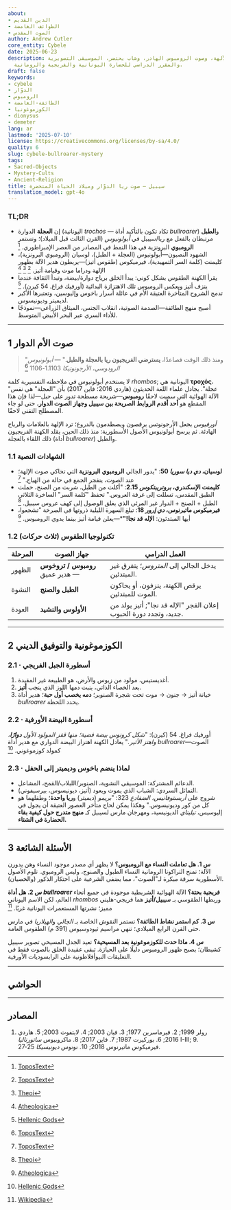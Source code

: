 ```yaml
---
about:
- الدين القديم
- الطوائف الغامضة
- الصوت المقدس
author: Andrew Cutler
core_entity: Cybele
date: 2025-06-23
description: كيف أصبحت أم الآلهة، وصوت الرومبوس الهادر، وشاب يحتضر، الموسيقى التصويرية
  والمقرر الدراسي للحضارة اليونانية والفريجية والرومانية.
draft: false
keywords:
- cybele
- الدوّار
- الرومبوس
- الطائفة-الغامضة
- الكوزموغونيا
- dionysus
- demeter
lang: ar
lastmod: '2025-07-10'
license: https://creativecommons.org/licenses/by-sa/4.0/
quality: 6
slug: cybele-bullroarer-mystery
tags:
- Sacred-Objects
- Mystery-Cults
- Ancient-Religion
title: سيبيل — صوت ريا الدوّار وميلاد الحياة المتحضرة
translation_model: gpt-4o
---
```


### TL;DR
* إن **العجلة** الدوارة (اليونانية _trochos_ — تكاد تكون بالتأكيد أداة _bullroarer_) و**الطبل** مرتبطان بالفعل مع ريا/سيبيل في *أبولونيوس* (القرن الثالث قبل الميلاد)؛ وتستمر **الرومبوي** البرونزية في هذا النمط في المصادر من العصر الإمبراطوري. [^oai1] 
* الشهود النصيون—أبولونيوس (العجلة + الطبل)، لوسيان (الرومبوي البرونزية)، كليمنت (كلمة السر التمهيدية)، فيرميكوس (طقوس أتيز)—يربطون هدير الآلة بظهور الإلهة ودراما موت وقيامة أتيز. [^oai2] [^oai3] [^oai4] 
* يقرأ الكهنة الطقوس بشكل كوني: يبدأ الخلق برياح دوارة/بيضة، وتبدأ الثقافة عندما ينزف أتيز ويعكس الرومبوس تلك الاهتزازة البدائية (أورفيك فراغ. 54 كيرن). [^oai5] 
* تدمج الشروح المتأخرة العتيقة الأم في عائلة أسرار باخوس وإليوسين، وتعتبرها الأكبر لديميتر وديونيسوس. 
* أصبح منهج الطائفة—الصدمة الصوتية، انقلاب الجنس، الميثاق الزراعي—نموذجًا للأداء السري عبر البحر الأبيض المتوسط.

---

## 1 صوت الأم الدوار

> "ومنذ ذلك الوقت فصاعدًا، **يسترضي الفريجيون ريا بالعجلة والطبل**." — *أبولونيوس الرودوسي، الأرجونوتيكا* 1.1103-1106  [^oai1]

لا يستخدم أبولونيوس في ملاحظته التفسيرية كلمة _rhombos_; اليونانية هي **τροχός**، "عجلة". يجادل علماء اللغة الحديثون (هاردي 2016؛ فاين 2017) بأن "العجلة" هي نفس الآلة الهوائية التي سميت لاحقًا **رومبوس**—شريحة مسطحة تدور على حبل—لذا فإن هذا المقطع هو **أحد أقدم الروابط الصريحة بين سيبيل وجهاز الصوت الدوار**، حتى لو جاء المصطلح التقني لاحقًا.

*أورفيوس* يجعل الأرجونوتس يرقصون ويصطدمون بالدروع؛ ترد الإلهة بالعلامات والرياح الهادئة. ثم يرسخ أبولونيوس الأصول الأسطورية: منذ ذلك الحين، يقلد الكهنة الفريجيون ذلك اللقاء بالعجلة (أداة _bullroarer_) والطبل.

### 1.1 الشهادات النصية

* **لوسيان، *دي ديا سوريا* 50**: "يدور الجالي **الرومبوي البرونزية** التي تحاكي صوت الإلهة؛ عند الصوت، ينفجر الجمع في حالة من الهياج."  [^oai2]  
* **كليمنت الإسكندري، *بروتريبتكوس* 2.15**: "أكلت من الطبل، شربت من الصنج، حملت الطبق المقدس، تسللت إلى غرفة العروس." تحفظ "كلمة السر" الساخرة الثلاثي الطبل + الصنج + الدوار غير المرئي الذي يغلق الوصول إلى كهف عروس سيبيل.  [^oai3]  
* **فيرميكوس ماتيرنوس، *دي إرور* 18**: تبلغ السهرة الليلية ذروتها في الصرخة "تشجعوا، أيها المبتدئون: **الإله قد نجا!"***—يعلن قيامة أتيز بينما يدوي الرومبوس.  [^oai4]  

### 1.2 تكنولوجيا الطقوس (ثلاث حركات)

| المرحلة      | جهاز الصوت             | العمل الدرامي |
|------------|--------------------------|-----------------|
| الظهور | **رومبوس / تروخوس** — هدير عميق | يدخل الجالي إلى *المتروس*؛ يتفرق غير المبتدئين. |
| النشوة | **الطبل والصنج** | يرقص الكهنة، ينزفون، أو يحاكون الموت للمبتدئين. |
| العودة | **الأولوس والنشيد** | إعلان الفجر "الإله قد نجا"; أتيز يولد من جديد، وتجدد دورة الحبوب. |

---

## 2 الكوزموغونية والتوفيق الديني

### 2.1 · أسطورة الجبل الفريجي  
1. أغديستيس، مولود من زيوس والأرض، هو الطبيعة غير المقيدة.  
2. بعد الخصاء الذاتي، ينبت دمها اللوز الذي ينجب **أتيز**.  
3. خيانة أتيز → جنون → موت تحت شجرة الصنوبر؛ **دمه يخصب أول حبة**؛ هدير أداة _bullroarer_ يحدد اللحظة.

### 2.2 · أسطورة البيضة الأورفية  
أورفيك فراغ. 54 (كيرن): "*شكل كرونوس بيضة فضية؛ منها قفز المولود الأول **دوارًا**، واهتز الأثير.*" يعادل الكهنة اهتزاز البيضة الدواري مع هدير أداة _bullroarer_—الصوت كمولد كوزموغوني.  [^oai5]

### 2.3 · لماذا ينضم باخوس وديميتر إلى الحفل 
* الدعائم المشتركة: الموسيقى النشوية، الصنوبر/اللبلاب/القمح، المشاعل. 
* التماثل السردي: الشباب الذي يموت ويعود (أتيز، ديونيسوس، بيرسيفوني). 
* شروح على *أريستوفانيس، الضفادع* 323: "*بريمو* (ديميتر) و**ريا واحدة**؛ وطفلهما هو كل من كور وديونيسوس." وهكذا يمكن لحاج متأخر العصور العتيقة أن يجول في إليوسيس، *تيليتاي* الديونيسية، ومهرجان مارس لسيبيل كـ **منهج متدرج حول كيفية بقاء الحضارة في الشتاء.**

---

## 3 الأسئلة الشائعة

**س 1. هل تعاملت النساء مع الرومبوس؟** 
لا يظهر أي مصدر موجود النساء وهن يدورن الآلة؛ تمنح التراكوتا الرومانية النساء الطبول والصنوج، وليس الرومبوي. تلوم الأصول الأسطورية سرقة مبكرة لـ"الصوت"، مما يضفي الشرعية على احتكار الذكور (والخصيان).

**س 2. هل أداة _bullroarer_ فريجية بحتة؟** 
الآلة الهوائية الشريطية موجودة في جميع أنحاء العالم، لكن الاسم اليوناني _rhombos_ وربطها الطقوسي بـ **سيبيل/أتيز** هما فريجي-هليني مميز؛ نشرتها المستعمرات اليونانية غربًا. [^oai6]

**س 3. كم استمر نشاط الطائفة؟** 
تستمر النقوش الخاصة بـ *الجالي* و*الهيلاريا* في مارس حتى القرن الرابع الميلادي؛ تنهي مراسيم ثيودوسيوس (391 م) الطقوس العامة.

**س 4. ماذا حدث للكوزموغونية بعد المسيحية؟** 
تعيد الجدل المسيحي تصوير سيبيل كشيطان؛ يصبح ظهور الرومبوس دليلًا على الحيازة. تبقى عقيدة الخلق بالصوت فقط في التعليقات النيوأفلاطونية على الرابسوديات الأورفية.

---

## الحواشي 

[^oai1]: [ToposText](https://topostext.org/work/126)
[^oai2]: [ToposText](https://topostext.org/work/340)
[^oai3]: [Theoi](https://www.theoi.com/Text/ClementExhortation1.html)
[^oai4]: [Atheologica](https://atheologica.wordpress.com/2011/11/13/the-mystery-cults-christianity/)
[^oai5]: [Hellenic Gods](https://www.hellenicgods.org/orphic-rhapsodies------24)
[^oai6]: [Wikipedia](https://en.wikipedia.org/wiki/Bullroarer)
[^1]: *أبولونيوس الرودوسي، الأرجونوتيكا* 1.1103-1106، تحرير فيان 2003. ملاحظة: اليونانية **τροχός** "عجلة"، وليس "رومبوس". [^oai1] 
[^2]: لوسيان، *دي ديا سوريا* 50-51، النص اليوناني في لايتفوت 2003. [^oai2] 
[^3]: كليمنت الإسكندري، *بروتريبتكوس* 2.15-17، ترجمة باتروورث 1919. [^oai3] 
[^4]: أورفيك فراغ. 54 كيرن، النص + المناقشة في هاردي 2016. [^oai5] 
[^5]: شروح على *أريستوفانيس، الضفادع* 323؛ قارن ديودوروس 3.62-63.

---

## المصادر 
1. رولر 1999; 2. فيرماسرين 1977; 3. فيان 2003; 4. لايتفوت 2003; 5. هاردي 2016; 6. بوركيرت 1987; 7. فاين 2017; 8. ماكروبيوس *ساتورناليا* I-III; 9. فيرميكوس ماتيرنوس 2018; 10. نونوس *ديونيسيكا* 25-27.